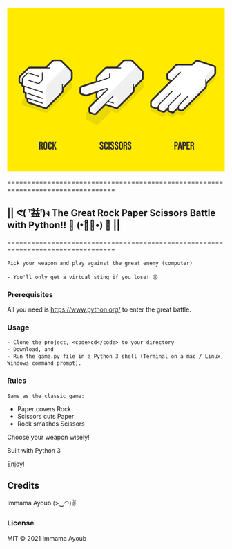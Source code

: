 ![alt text](rps_image.png "Logo Title Text 1")

=================================================================================
##  || ᕙ( ︡'︡益'︠)ง  The Great Rock Paper Scissors Battle with Python!! 💪 (•︡益︠•) 👊 ||
=================================================================================

    Pick your weapon and play against the great enemy (computer) 

    - You'll only get a virtual sting if you lose! 😜

### Prerequisites

All you need is https://www.python.org/ to enter the great battle.

### Usage

    - Clone the project, <code>cd</code> to your directory
    - Download, and 
    - Run the game.py file in a Python 3 shell (Terminal on a mac / Linux, Windows command prompt).

### Rules
    Same as the classic game:

   - Paper covers Rock  
   - Scissors cuts Paper  
   - Rock smashes Scissors

Choose your weapon wisely!

Built with Python 3

Enjoy!

## Credits

Immama Ayoub (>‿◠)✌

### License 
MIT
© 2021 Immama Ayoub
